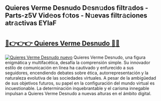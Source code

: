 ## Quieres Verme Desnudo D𝚎sn𝚞dos filtr𝚊dos - Parts-z5V Vid𝚎os f𝚘tos - N𝚞evas filtr𝚊ciones atr𝚊ctivas EYIaF

# <h2><a href="http://mb3spa.tromn.icu/?c=Quieres+Verme+Desnudo">🔗👉👉👉 Quieres Verme Desnudo 🔗🔗</a></h2>

[![Quieres Verme Desnudo nuevo](https://i.imgur.com/pEAQMta.gif)](http://mb3spa.tromn.icu/?c=Quieres+Verme+Desnudo)
Quieres Verme Desnudo, una figura enigmática y multifacética, desafía la comprensión simple. Su innovador estilo de comunicación en línea ha cautivado y enfurecido a sus seguidores, encendiendo debates sobre ética, autorrepresentación y la naturaleza evolutiva de las sociedades virtuales. A pesar de la ambigüedad de sus objetivos futuros, su papel en la configuración del mundo virtual es incuestionable. La determinación inquebrantable y el carisma innegable impulsan a Quieres Verme Desnudo a nuevas alturas en el ámbito digital.

